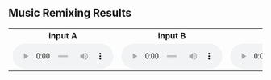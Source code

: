 ## Music Remixing Results
<table>
  <tr>
    <th>input A</th>
    <th>input B</th>
    <th>HPSS</th>
	<th>ASAP</th>
  </tr>
  <tr>
    <td><audio controls src="./media/RWC-Clipped/SpectralMorphingDemo 01-000.wav" style="width:200px;height:50px;"></audio></td>
    <td><audio controls src="./media/RWC-Clipped/SpectralMorphingDemo 02-001.wav" style="width:200px;height:50px;"></audio></td>
    <td><audio controls src="./media/HPSSResults/SpectralMorphingDemo 01-000.wav" style="width:200px;height:50px;"></audio></td>
	<td><audio controls src="./media/SpectralMorphingResults/SpectralMorphingDemo 01-000.wav" style="width:200px;height:50px;"></audio></td>
  </tr>
</table>